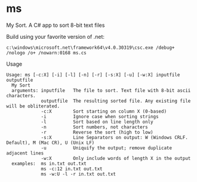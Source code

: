 # ms
My Sort. A C# app to sort 8-bit text files

Build using your favorite version of .net:

    c:\windows\microsoft.net\framework64\v4.0.30319\csc.exe /debug+ /nologo /o+ /nowarn:0168 ms.cs

Usage

    Usage: ms [-c:X] [-i] [-l] [-n] [-r] [-s:X] [-u] [-w:X] inputfile outputfile
      My Sort
      arguments: inputfile   The file to sort. Text file with 8-bit ascii characters.
                 outputfile  The resulting sorted file. Any existing file will be obliterated.
                 -c:X        Sort starting on column X (0-based)
                 -i          Ignore case when sorting strings
                 -l          Sort based on line length only
                 -n          Sort numbers, not characters
                 -r          Reverse the sort (high to low)
                 -s:X        Line Separators on output: W (Windows CRLF. Default), M (Mac CR), U (Unix LF)
                 -u          Uniquify the output; remove duplicate adjacent lines
                 -w:X        Only include words of length X in the output
      examples:  ms in.txt out.txt
                 ms -c:12 in.txt out.txt
                 ms -w:U -l -r in.txt out.txt
